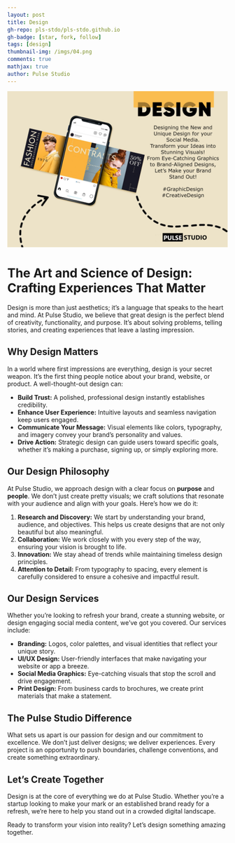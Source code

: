 ```yaml
---
layout: post
title: Design
gh-repo: pls-stdo/pls-stdo.github.io
gh-badge: [star, fork, follow]
tags: [design]
thumbnail-img: /imgs/04.png
comments: true
mathjax: true
author: Pulse Studio
---
```


<img src="/imgs/04.png" width="850px">

# The Art and Science of Design: Crafting Experiences That Matter

Design is more than just aesthetics; it’s a language that speaks to the heart and mind. At Pulse Studio, we believe that great design is the perfect blend of creativity, functionality, and purpose. It’s about solving problems, telling stories, and creating experiences that leave a lasting impression.

## Why Design Matters

In a world where first impressions are everything, design is your secret weapon. It’s the first thing people notice about your brand, website, or product. A well-thought-out design can:
- **Build Trust:** A polished, professional design instantly establishes credibility.
- **Enhance User Experience:** Intuitive layouts and seamless navigation keep users engaged.
- **Communicate Your Message:** Visual elements like colors, typography, and imagery convey your brand’s personality and values.
- **Drive Action:** Strategic design can guide users toward specific goals, whether it’s making a purchase, signing up, or simply exploring more.

## Our Design Philosophy

At Pulse Studio, we approach design with a clear focus on **purpose** and **people**. We don’t just create pretty visuals; we craft solutions that resonate with your audience and align with your goals. Here’s how we do it:

1. **Research and Discovery:** We start by understanding your brand, audience, and objectives. This helps us create designs that are not only beautiful but also meaningful.
2. **Collaboration:** We work closely with you every step of the way, ensuring your vision is brought to life.
3. **Innovation:** We stay ahead of trends while maintaining timeless design principles.
4. **Attention to Detail:** From typography to spacing, every element is carefully considered to ensure a cohesive and impactful result.

## Our Design Services

Whether you’re looking to refresh your brand, create a stunning website, or design engaging social media content, we’ve got you covered. Our services include:
- **Branding:** Logos, color palettes, and visual identities that reflect your unique story.
- **UI/UX Design:** User-friendly interfaces that make navigating your website or app a breeze.
- **Social Media Graphics:** Eye-catching visuals that stop the scroll and drive engagement.
- **Print Design:** From business cards to brochures, we create print materials that make a statement.

## The Pulse Studio Difference

What sets us apart is our passion for design and our commitment to excellence. We don’t just deliver designs; we deliver experiences. Every project is an opportunity to push boundaries, challenge conventions, and create something extraordinary.

## Let’s Create Together

Design is at the core of everything we do at Pulse Studio. Whether you’re a startup looking to make your mark or an established brand ready for a refresh, we’re here to help you stand out in a crowded digital landscape.

Ready to transform your vision into reality? Let’s design something amazing together.
